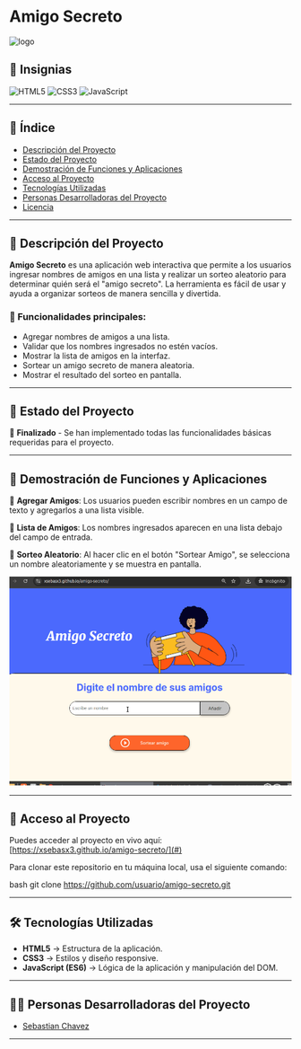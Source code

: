 
# Amigo Secreto

![logo](assets/imagen.png)

## 🏅 Insignias

![HTML5](https://img.shields.io/badge/HTML5-%23E34F26.svg?style=for-the-badge&logo=html5&logoColor=white)
![CSS3](https://img.shields.io/badge/CSS3-%231572B6.svg?style=for-the-badge&logo=css3&logoColor=white)
![JavaScript](https://img.shields.io/badge/JavaScript-%23F7DF1E.svg?style=for-the-badge&logo=javascript&logoColor=black)

---

## 📌 Índice

- [Descripción del Proyecto](#-descripción-del-proyecto)
- [Estado del Proyecto](#-estado-del-proyecto)
- [Demostración de Funciones y Aplicaciones](#-demostración-de-funciones-y-aplicaciones)
- [Acceso al Proyecto](#-acceso-al-proyecto)
- [Tecnologías Utilizadas](#-tecnologías-utilizadas)
- [Personas Desarrolladoras del Proyecto](#-personas-desarrolladoras-del-proyecto)
- [Licencia](#-licencia)

---

## 📖 Descripción del Proyecto

**Amigo Secreto** es una aplicación web interactiva que permite a los usuarios ingresar nombres de amigos en una lista y realizar un sorteo aleatorio para determinar quién será el "amigo secreto". La herramienta es fácil de usar y ayuda a organizar sorteos de manera sencilla y divertida.

### 🔹 Funcionalidades principales:

- Agregar nombres de amigos a una lista.
- Validar que los nombres ingresados no estén vacíos.
- Mostrar la lista de amigos en la interfaz.
- Sortear un amigo secreto de manera aleatoria.
- Mostrar el resultado del sorteo en pantalla.

---

## 🚀 Estado del Proyecto

📌 **Finalizado** - Se han implementado todas las funcionalidades básicas requeridas para el proyecto.

---

## 🎥 Demostración de Funciones y Aplicaciones

📌 **Agregar Amigos**: Los usuarios pueden escribir nombres en un campo de texto y agregarlos a una lista visible.

📌 **Lista de Amigos**: Los nombres ingresados aparecen en una lista debajo del campo de entrada.

📌 **Sorteo Aleatorio**: Al hacer clic en el botón "Sortear Amigo", se selecciona un nombre aleatoriamente y se muestra en pantalla.

![gif](assets/amigo.gif)

---

## 🔗 Acceso al Proyecto

Puedes acceder al proyecto en vivo aquí: [https://xsebasx3.github.io/amigo-secreto/](#)

Para clonar este repositorio en tu máquina local, usa el siguiente comando:

bash
  git clone https://github.com/usuario/amigo-secreto.git


---

## 🛠️ Tecnologías Utilizadas

- **HTML5** → Estructura de la aplicación.
- **CSS3** → Estilos y diseño responsive.
- **JavaScript (ES6)** → Lógica de la aplicación y manipulación del DOM.

---

## 👨‍💻 Personas Desarrolladoras del Proyecto

- [Sebastian Chavez](https://github.com/xsebasx3)

---

